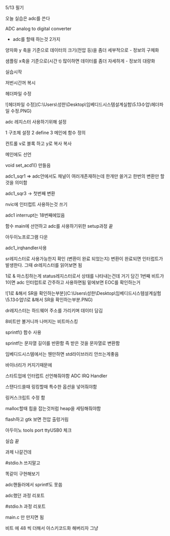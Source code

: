 5/13 필기

오늘 실습은 adc를 쓴다

ADC analog to digital converter 

- adc를 할때 하는것 2가지

양자화 y 축을 기준으로 데이터의 크기(전압 등)을 좀더 세부적으로 - 정보의 구체화

샘플링 x축을 기준으로(시간 t) 많이하면 데이터를 좀더 자세하게 - 정보의 대량화



실습시작

저번시간꺼 복시

헤더파일 수정

![헤더파일 수정](C:\Users\성한\Desktop\임베디드시스템설계실험\5.13수업\헤더파일 수정.PNG)

adc 레지스터 사용하기위해 설정

1 구조체 설정 2 define 3 메인에 함수 정의

컨트롤 v로 블록 하고 y로 복사 복사

메인에도 선언

void set_acd1() 만들음

adc1_sqr1 => adc안에서도 채널이 여러개존재하는데 한개만 쓸거고 한번의 변환만 할것을 의미함 

adc1_sqr3 -> 첫번째 변환

nvic에 인터럽트 사용하는것 쓰기

adc1 interrupt는 18번째에있음

함수 main에 선언하고 adc를 사용하기위한 setup과정 끝

아두이노프로그램 다운

adc1_irqhandler사용

sr레지스터로 사용가능한지 확인 (변환이 완료 되었는지) 변환이 완료되면 인터럽트가  발생한다. 그때 dr레지스터를 읽어보면 됨

1로  & 마스킹하는게 status레지스터로서 상태를 나타내는건데 거기 담긴  1번째 비트가 1이면 adc 인터럽트로 간주하고 사용하면됨 밑에보면 EOC를 확인하는거

![1로 &해서 SR을 확인하는부분](C:\Users\성한\Desktop\임베디드시스템설계실험\5.13수업\1로 &해서 SR을 확인하는부분.PNG)

dr레지스터는 하드웨어 주소를 가리키며 데이터 담김

8비트만 볼거니까 나머지는 비트마스킹

sprintf() 함수 사용

sprintf는 문자열 길이를 반환함 즉 받은 것을 문자열로 변환함

임베디드시스템에서는 웬만하면 std라이브러리 안쓰는게좋음

바이너리가 커지기때문에

스타트업에 인터럽트 선언해줘야함 ADC IRQ Handler

스탠다드쓸때 링킹할때 특수한 옵션을 넣어줘야함



링커스크립트 수정 함

malloc할때 힙을 잡는것처럼 heap을 세팅해줘야함



flash하고 gtk 보면 전압 출렁거림

아두이노 tools port ttyUSB0 체크

실습 끝



과제 나갈건데 

#stdio.h 쓰지말고 

똑같이 구현해보기

adc핸들러에서 sprintf도 못씀 

adc했던 과정 리포트

#stdio.h 과정 리포트

main.c 만 만지면 됨

비트 에 48 씩 더해서 아스키코드화 해버리자 그냥 